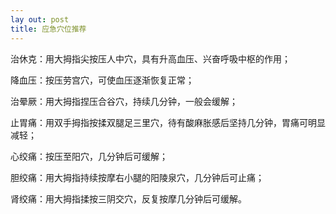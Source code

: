 ```yaml
---
lay out: post
title: 应急穴位推荐
---
```


治休克：用大拇指尖按压人中穴，具有升高血压、兴奋呼吸中枢的作用；

降血压：按压劳宫穴，可使血压逐渐恢复正常；

治晕厥：用大拇指捏压合谷穴，持续几分钟，一般会缓解；

止胃痛：用双手拇指按揉双腿足三里穴，待有酸麻胀感后坚持几分钟，胃痛可明显减轻；

心绞痛：按压至阳穴，几分钟后可缓解；

胆绞痛：用大拇指持续按摩右小腿的阳陵泉穴，几分钟后可止痛；

肾绞痛：用大拇指揉按三阴交穴，反复按摩几分钟后可缓解。
